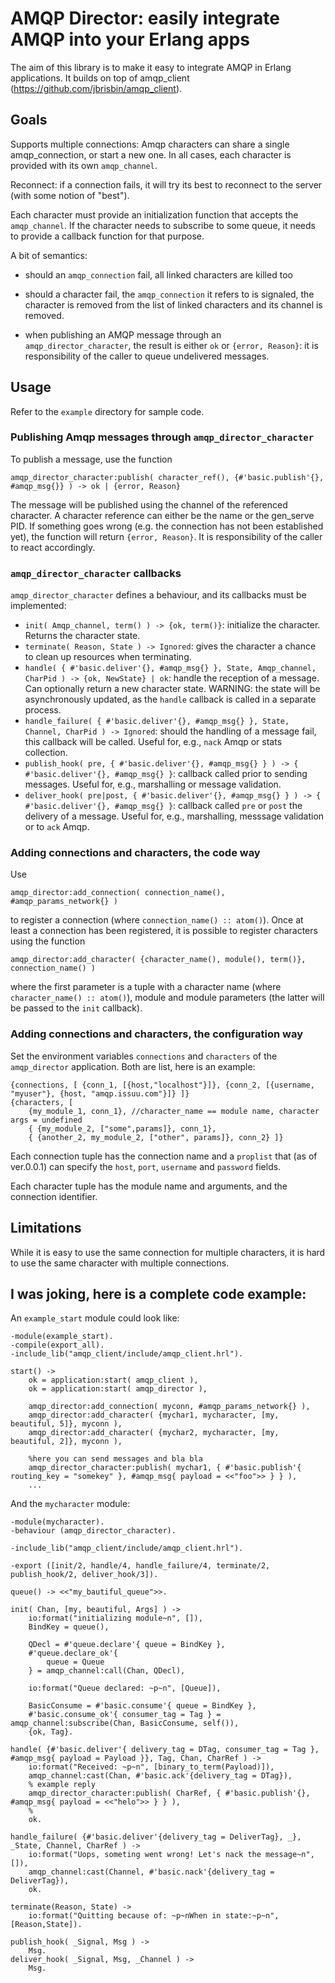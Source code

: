 # AMQP Director: easily integrate AMQP into your Erlang apps

The aim of this library is to make it easy to integrate AMQP in Erlang applications.
It builds on top of amqp_client (https://github.com/jbrisbin/amqp_client).

## Goals

Supports multiple connections: Amqp characters can share a single amqp_connection, or start a new one.
In all cases, each character is provided with its own `amqp_channel`.

Reconnect: if a connection fails, it will try its best to reconnect to the server
(with some notion of "best").

Each character must provide an initialization function that accepts the `amqp_channel`.
If the character needs to subscribe to some queue, it needs to provide a callback function
for that purpose.

A bit of semantics:
 - should an `amqp_connection` fail, all linked characters are killed too
 - should a character fail, the `amqp_connection` it refers to is signaled,
   the character is removed from the list of linked characters
   and its channel is removed.

 - when publishing an AMQP message through an `amqp_director_character`,
   the result is either `ok` or `{error, Reason}`: it is responsibility
   of the caller to queue undelivered messages.

## Usage

Refer to the `example` directory for sample code.

### Publishing Amqp messages through `amqp_director_character`

To publish a message, use the function

    amqp_director_character:publish( character_ref(), {#'basic.publish'{}, #amqp_msg{}} ) -> ok | {error, Reason}

The message will be published using the channel of the referenced character. A character reference can either be the name or the gen_serve PID.
If something goes wrong (e.g. the connection has not been established yet), the function will return `{error, Reason}`.
It is responsibility of the caller to react accordingly.

### `amqp_director_character` callbacks

`amqp_director_character` defines a behaviour, and its callbacks must be implemented:

 - `init( Amqp_channel, term() ) -> {ok, term()}`: initialize the character. Returns the character state.
 - `terminate( Reason, State ) -> Ignored`: gives the character a chance to clean up resources when terminating.
 - `handle( { #'basic.deliver'{}, #amqp_msg{} }, State, Amqp_channel, CharPid ) -> {ok, NewState} | ok`: handle the
   reception of a message. Can optionally return a new character state. WARNING: the state will be asynchronously
   updated, as the `handle` callback is called in a separate process.
 - `handle_failure( { #'basic.deliver'{}, #amqp_msg{} }, State, Channel, CharPid ) -> Ignored`:
   should the handling of a message fail, this callback will be called. Useful for, e.g., `nack` Amqp or
   stats collection.
 - `publish_hook( pre, { #'basic.deliver'{}, #amqp_msg{} } ) -> { #'basic.deliver'{}, #amqp_msg{} }`:
   callback called prior to sending messages. Useful for, e.g., marshalling or message validation.
 - `deliver_hook( pre|post, { #'basic.deliver'{}, #amqp_msg{} } ) -> { #'basic.deliver'{}, #amqp_msg{} }`:
   callback called `pre` or `post` the delivery of a message.
   Useful for, e.g., marshalling, messsage validation or to `ack` Amqp.


### Adding connections and characters, the code way

Use

    amqp_director:add_connection( connection_name(), #amqp_params_network{} )

to register a connection (where `connection_name() :: atom()`).
Once at least a connection has been registered, it is possible to register characters using
the function 

    amqp_director:add_character( {character_name(), module(), term()}, connection_name() )

where the first parameter is a tuple with a character name (where `character_name() :: atom()`), module and module parameters (the latter will be passed to the `init` callback).

### Adding connections and characters, the configuration way

Set the environment variables `connections` and `characters` of the `amqp_director` application.
Both are list, here is an example:

    {connections, [ {conn_1, [{host,"localhost"}]}, {conn_2, [{username, "myuser"}, {host, "amqp.issuu.com"}]} ]}
    {characters, [
        {my_module_1, conn_1}, //character_name == module name, character args = undefined
        { {my_module_2, ["some",params]}, conn_1},
        { {another_2, my_module_2, ["other", params]}, conn_2} ]}

Each connection tuple has the connection name and a `proplist` that (as of ver.0.0.1) can specify the `host`, `port`,
`username` and `password` fields.

Each character tuple has the module name and arguments, and the connection identifier.

## Limitations

While it is easy to use the same connection for multiple characters, it is hard to use the same character with 
multiple connections.

## I was joking, here is a complete code example:

An `example_start` module could look like:

    -module(example_start).
    -compile(export_all).
    -include_lib("amqp_client/include/amqp_client.hrl").

    start() ->
        ok = application:start( amqp_client ),
        ok = application:start( amqp_director ),

        amqp_director:add_connection( myconn, #amqp_params_network{} ),
        amqp_director:add_character( {mychar1, mycharacter, [my, beautiful, 5]}, myconn ),
        amqp_director:add_character( {mychar2, mycharacter, [my, beautiful, 2]}, myconn ),

        %here you can send messages and bla bla
        amqp_director_character:publish( mychar1, { #'basic.publish'{ routing_key = "somekey" }, #amqp_msg{ payload = <<"foo">> } } ),
        ...


And the `mycharacter` module:

    -module(mycharacter).
    -behaviour (amqp_director_character).

    -include_lib("amqp_client/include/amqp_client.hrl").

    -export ([init/2, handle/4, handle_failure/4, terminate/2, publish_hook/2, deliver_hook/3]).

    queue() -> <<"my_bautiful_queue">>.

    init( Chan, [my, beautiful, Args] ) ->
        io:format("initializing module~n", []),
        BindKey = queue(),

        QDecl = #'queue.declare'{ queue = BindKey },
        #'queue.declare_ok'{
            queue = Queue
        } = amqp_channel:call(Chan, QDecl),

        io:format("Queue declared: ~p~n", [Queue]),

        BasicConsume = #'basic.consume'{ queue = BindKey },
        #'basic.consume_ok'{ consumer_tag = Tag } = amqp_channel:subscribe(Chan, BasicConsume, self()),
        {ok, Tag}. 

    handle( {#'basic.deliver'{ delivery_tag = DTag, consumer_tag = Tag }, #amqp_msg{ payload = Payload }}, Tag, Chan, CharRef ) ->
        io:format("Received: ~p~n", [binary_to_term(Payload)]),
        amqp_channel:cast(Chan, #'basic.ack'{delivery_tag = DTag}),
        % example reply
        amqp_director_character:publish( CharRef, { #'basic.publish'{}, #amqp_msg{ payload = <<"helo">> } } ),
        %
        ok.
    
    handle_failure( {#'basic.deliver'{delivery_tag = DeliverTag}, _}, _State, Channel, CharRef ) ->
        io:format("Uops, someting went wrong! Let's nack the message~n", []),
        amqp_channel:cast(Channel, #'basic.nack'{delivery_tag = DeliverTag}),
        ok.

    terminate(Reason, State) ->
        io:format("Quitting because of: ~p~nWhen in state:~p~n", [Reason,State]).

    publish_hook( _Signal, Msg ) ->
        Msg.
    deliver_hook( _Signal, Msg, _Channel ) ->
        Msg.






